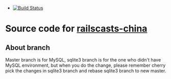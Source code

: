 * [![Build Status](https://api.travis-ci.org/pragmaticly/railscasts-china.png?branch=master)](http://travis-ci.org/pragmaticly/railscasts-china)

# Source code for [railscasts-china](http://railscasts-china.com/)

## About branch

Master branch is for MySQL, sqlite3 branch is for the one who didn't have MySQL environment, but when you do the change, please remember cherry pick the changes in sqlite3 branch and rebase sqlite3 branch to new master.